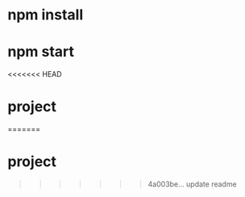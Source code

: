 # npm install
# npm start
<<<<<<< HEAD
# project
=======
# project
>>>>>>> 4a003be... update readme
